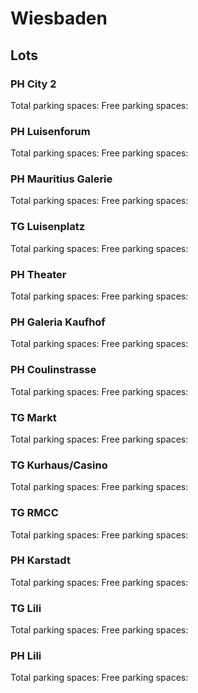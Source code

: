 # Wiesbaden

## Lots

### PH City 2

Total parking spaces: <Value topic="parken-dd/parken-dd/Wiesbaden/wiesbadenphcity2/total"/>
Free parking spaces: <Value topic="parken-dd/parken-dd/Wiesbaden/wiesbadenphcity2/free"/>

### PH Luisenforum

Total parking spaces: <Value topic="parken-dd/parken-dd/Wiesbaden/wiesbadenphluisenforum/total"/>
Free parking spaces: <Value topic="parken-dd/parken-dd/Wiesbaden/wiesbadenphluisenforum/free"/>

### PH Mauritius Galerie

Total parking spaces: <Value topic="parken-dd/parken-dd/Wiesbaden/wiesbadenphmauritiusgalerie/total"/>
Free parking spaces: <Value topic="parken-dd/parken-dd/Wiesbaden/wiesbadenphmauritiusgalerie/free"/>

### TG Luisenplatz

Total parking spaces: <Value topic="parken-dd/parken-dd/Wiesbaden/wiesbadentgluisenplatz/total"/>
Free parking spaces: <Value topic="parken-dd/parken-dd/Wiesbaden/wiesbadentgluisenplatz/free"/>

### PH Theater

Total parking spaces: <Value topic="parken-dd/parken-dd/Wiesbaden/wiesbadenphtheater/total"/>
Free parking spaces: <Value topic="parken-dd/parken-dd/Wiesbaden/wiesbadenphtheater/free"/>

### PH Galeria Kaufhof

Total parking spaces: <Value topic="parken-dd/parken-dd/Wiesbaden/wiesbadenphgaleriakaufhof/total"/>
Free parking spaces: <Value topic="parken-dd/parken-dd/Wiesbaden/wiesbadenphgaleriakaufhof/free"/>

### PH Coulinstrasse

Total parking spaces: <Value topic="parken-dd/parken-dd/Wiesbaden/wiesbadenphcoulinstrasse/total"/>
Free parking spaces: <Value topic="parken-dd/parken-dd/Wiesbaden/wiesbadenphcoulinstrasse/free"/>

### TG Markt

Total parking spaces: <Value topic="parken-dd/parken-dd/Wiesbaden/wiesbadentgmarkt/total"/>
Free parking spaces: <Value topic="parken-dd/parken-dd/Wiesbaden/wiesbadentgmarkt/free"/>

### TG Kurhaus/Casino

Total parking spaces: <Value topic="parken-dd/parken-dd/Wiesbaden/wiesbadentgkurhauscasino/total"/>
Free parking spaces: <Value topic="parken-dd/parken-dd/Wiesbaden/wiesbadentgkurhauscasino/free"/>

### TG RMCC

Total parking spaces: <Value topic="parken-dd/parken-dd/Wiesbaden/wiesbadentgrmcc/total"/>
Free parking spaces: <Value topic="parken-dd/parken-dd/Wiesbaden/wiesbadentgrmcc/free"/>

### PH Karstadt

Total parking spaces: <Value topic="parken-dd/parken-dd/Wiesbaden/wiesbadenphkarstadt/total"/>
Free parking spaces: <Value topic="parken-dd/parken-dd/Wiesbaden/wiesbadenphkarstadt/free"/>

### TG Lili

Total parking spaces: <Value topic="parken-dd/parken-dd/Wiesbaden/wiesbadentglili/total"/>
Free parking spaces: <Value topic="parken-dd/parken-dd/Wiesbaden/wiesbadentglili/free"/>

### PH Lili

Total parking spaces: <Value topic="parken-dd/parken-dd/Wiesbaden/wiesbadenphlili/total"/>
Free parking spaces: <Value topic="parken-dd/parken-dd/Wiesbaden/wiesbadenphlili/free"/>

